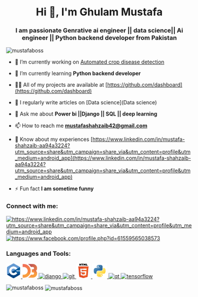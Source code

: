 <h1 align="center">Hi 👋, I'm Ghulam Mustafa</h1>
<h3 align="center">I am passionate Genrative ai engineer || data science|| Ai engineer || Python backend developer from Pakistan</h3>

<p align="left"> <img src="https://komarev.com/ghpvc/?username=mustafaboss&label=Profile%20views&color=0e75b6&style=flat" alt="mustafaboss" /> </p>

- 🔭 I’m currently working on [Automated crop disease detection](https://github.com/mustafaboss/final.project/tree/main)

- 🌱 I’m currently learning **Python backend developer**

- 👨‍💻 All of my projects are available at [https://github.com/dashboard](https://github.com/dashboard)

- 📝 I regularly write articles on [Data science](Data science)

- 💬 Ask me about **Power bi ||Django || SQL || deep learning**

- 📫 How to reach me **mustafashahzaib42@gmail.com**

- 📄 Know about my experiences [https://www.linkedin.com/in/mustafa-shahzaib-aa94a3224?utm_source=share&utm_campaign=share_via&utm_content=profile&utm_medium=android_app](https://www.linkedin.com/in/mustafa-shahzaib-aa94a3224?utm_source=share&utm_campaign=share_via&utm_content=profile&utm_medium=android_app)

- ⚡ Fun fact **I am sometime funny**

<h3 align="left">Connect with me:</h3>
<p align="left">
<a href="https://linkedin.com/in/https://www.linkedin.com/in/mustafa-shahzaib-aa94a3224?utm_source=share&utm_campaign=share_via&utm_content=profile&utm_medium=android_app" target="blank"><img align="center" src="https://raw.githubusercontent.com/rahuldkjain/github-profile-readme-generator/master/src/images/icons/Social/linked-in-alt.svg" alt="https://www.linkedin.com/in/mustafa-shahzaib-aa94a3224?utm_source=share&utm_campaign=share_via&utm_content=profile&utm_medium=android_app" height="30" width="40" /></a>
<a href="https://fb.com/https://www.facebook.com/profile.php?id=61559565038573" target="blank"><img align="center" src="https://raw.githubusercontent.com/rahuldkjain/github-profile-readme-generator/master/src/images/icons/Social/facebook.svg" alt="https://www.facebook.com/profile.php?id=61559565038573" height="30" width="40" /></a>
</p>

<h3 align="left">Languages and Tools:</h3>
<p align="left"> <a href="https://www.w3schools.com/cpp/" target="_blank" rel="noreferrer"> <img src="https://raw.githubusercontent.com/devicons/devicon/master/icons/cplusplus/cplusplus-original.svg" alt="cplusplus" width="40" height="40"/> </a> <a href="https://d3js.org/" target="_blank" rel="noreferrer"> <img src="https://raw.githubusercontent.com/devicons/devicon/master/icons/d3js/d3js-original.svg" alt="d3js" width="40" height="40"/> </a> <a href="https://www.djangoproject.com/" target="_blank" rel="noreferrer"> <img src="https://cdn.worldvectorlogo.com/logos/django.svg" alt="django" width="40" height="40"/> </a> <a href="https://git-scm.com/" target="_blank" rel="noreferrer"> <img src="https://www.vectorlogo.zone/logos/git-scm/git-scm-icon.svg" alt="git" width="40" height="40"/> </a> <a href="https://www.w3.org/html/" target="_blank" rel="noreferrer"> <img src="https://raw.githubusercontent.com/devicons/devicon/master/icons/html5/html5-original-wordmark.svg" alt="html5" width="40" height="40"/> </a> <a href="https://www.python.org" target="_blank" rel="noreferrer"> <img src="https://raw.githubusercontent.com/devicons/devicon/master/icons/python/python-original.svg" alt="python" width="40" height="40"/> </a> <a href="https://www.qt.io/" target="_blank" rel="noreferrer"> <img src="https://upload.wikimedia.org/wikipedia/commons/0/0b/Qt_logo_2016.svg" alt="qt" width="40" height="40"/> </a> <a href="https://www.tensorflow.org" target="_blank" rel="noreferrer"> <img src="https://www.vectorlogo.zone/logos/tensorflow/tensorflow-icon.svg" alt="tensorflow" width="40" height="40"/> </a> </p>

<p><img align="left" src="https://github-readme-stats.vercel.app/api/top-langs?username=mustafaboss&show_icons=true&locale=en&layout=compact" alt="mustafaboss" /></p>

<p>&nbsp;<img align="center" src="https://github-readme-stats.vercel.app/api?username=mustafaboss&show_icons=true&locale=en" alt="mustafaboss" /></p>


<!--
**mustafaboss/mustafaboss** is a ✨ _special_ ✨ repository because its `README.md` (this file) appears on your GitHub profile.

Here are some ideas to get you started:

- 🔭 I’m currently working on ...
- 🌱 I’m currently learning ...
- 👯 I’m looking to collaborate on ...
- 🤔 I’m looking for help with ...
- 💬 Ask me about ...
- 📫 How to reach me: ...
- 😄 Pronouns: ...
- ⚡ Fun fact: ...
-->
